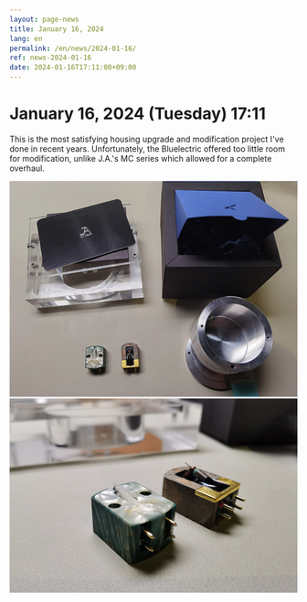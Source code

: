 ```yaml
---
layout: page-news
title: January 16, 2024
lang: en
permalink: /en/news/2024-01-16/
ref: news-2024-01-16
date: 2024-01-16T17:11:00+09:00
---
```



# January 16, 2024 (Tuesday) 17:11

This is the most satisfying housing upgrade and modification project I've done in recent years. Unfortunately, the Bluelectric offered too little room for modification, unlike J.A.'s MC series which allowed for a complete overhaul.

![1](/assets/news/2024-01-16/1.jpg)
![2](/assets/news/2024-01-16/2.jpg)
